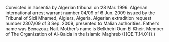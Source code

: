  Convicted in absentia by Algerian tribunal on 28 Mar. 1996. Algerian 
international arrest warrant number 04/09 of 6 Jun. 2009 issued by the Tribunal 
of Sidi Mhamed, Algiers, Algeria. Algerian extradition request number 2307/09 
of 3 Sep. 2009, presented to Malian authorities. Father’s name was Benazouz 
Nail. Mother’s name is Belkheiri Oum El Kheir. Member of The Organization of 
Al-Qaida in the Islamic Maghreb ({{QE.T.14.01}}.) 
